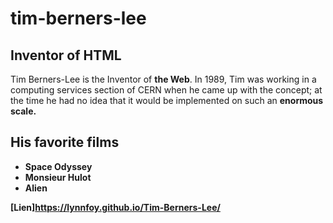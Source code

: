 # tim-berners-lee

## Inventor of HTML

Tim Berners-Lee is the Inventor of **the Web**. In 1989, Tim was working in a computing services section of CERN when he came up with the concept; at the time he had no idea that it would be implemented on such an <strong>enormous scale.

## His **favorite films**

- Space Odyssey
- Monsieur Hulot
- Alien

[Lien]https://lynnfoy.github.io/Tim-Berners-Lee/
  
